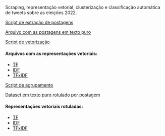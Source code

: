 Scraping, representação vetorial, clusterização e classificação automática de tweets sobre as eleições 2022.

[Script de extração de postagens](./scraping/src/index.js)

[Arquivo com as postagens em texto puro](./data/posts/tweets.csv)

[Script de vetorização](./vectorization/vectorization_python.ipynb)

<h4>Arquivos com as representações vetoriais:</h5>

- [TF](./data/vectorization/vectorization_tf.csv)
- [IDF](./data/vectorization/vectorization_idf.csv)
- [TFxIDF](./data/vectorization/vectorization_tfidf.csv)

[Script de agrupamento](./clustering/clustering_python.ipynb)

[Dataset em texto puro rotulado por postagem](./data/posts/classified_tweets.csv)

<h4>Representações vetoriais rotuladas:</h5>

- [TF](./data/classified_vectorization/classified_tf.csv)
- [IDF](./data/classified_vectorization/classified_idf.csv)
- [TFxIDF](./data/classified_vectorization/classified_tfidf.csv)

